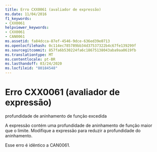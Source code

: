 ```yaml
---
title: Erro CXX0061 (avaliador de expressão)
ms.date: 11/04/2016
f1_keywords:
- CXX0061
helpviewer_keywords:
- CXX0061
- CAN0061
ms.assetid: fa84dcca-87ef-4546-9dce-636ed39e0713
ms.openlocfilehash: 0c114ec785789bb34d37537322b4c67fe139299f
ms.sourcegitcommit: 857fa6b530224fa6c18675138043aba9aa0619fb
ms.translationtype: MT
ms.contentlocale: pt-BR
ms.lasthandoff: 03/24/2020
ms.locfileid: "80184548"
---
```

# <a name="expression-evaluator-error-cxx0061"></a>Erro CXX0061 (avaliador de expressão)

profundidade de aninhamento de função excedida

A expressão contém uma profundidade de aninhamento de função maior que o limite. Modifique a expressão para reduzir a profundidade do aninhamento.

Esse erro é idêntico a CAN0061.
